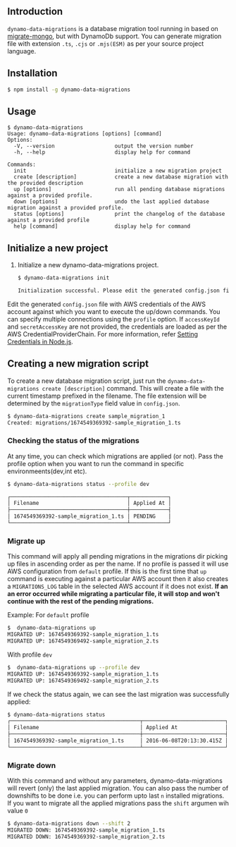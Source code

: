 ## Introduction

`dynamo-data-migrations` is a database migration tool running in based on [migrate-mongo](https://github.com/seppevs/migrate-mongo), but with DynamoDb support. You can generate migration file with extension `.ts`, `.cjs` or `.mjs(ESM)` as per your source project language.


## Installation
```bash
$ npm install -g dynamo-data-migrations
```


## Usage
```
$ dynamo-data-migrations
Usage: dynamo-data-migrations [options] [command]
Options:
  -V, --version                   output the version number
  -h, --help                      display help for command

Commands:
  init                            initialize a new migration project
  create [description]            create a new database migration with the provided description
  up [options]                    run all pending database migrations against a provided profile.
  down [options]                  undo the last applied database migration against a provided profile.
  status [options]                print the changelog of the database against a provided profile
  help [command]                  display help for command
```


## Initialize a new project

1. Initialize a new dynamo-data-migrations project.

    ```bash
    $ dynamo-data-migrations init

    Initialization successful. Please edit the generated config.json file
    ```

Edit the generated `config.json` file with AWS credentials of the AWS account against which you want to execute the up/down commands. You can specify multiple connections using the `profile` option. If `accessKeyId` and `secretAccessKey` are not provided, the credentials are loaded as per the AWS CredentialProviderChain. For more information, refer [Setting Credentials in Node.js](https://docs.aws.amazon.com/sdk-for-javascript/v2/developer-guide/setting-credentials-node.html).


## Creating a new migration script
To create a new database migration script, just run the ````dynamo-data-migrations create [description]```` command. This will create a file  with the current timestamp prefixed in the filename. The file extension will be determined by the `migrationType` field value in `config.json`.

````bash
$ dynamo-data-migrations create sample_migration_1
Created: migrations/1674549369392-sample_migration_1.ts
````

### Checking the status of the migrations
At any time, you can check which migrations are applied (or not). Pass the profile option when you want to run the command in specific environmeents(dev,int etc).

````bash
$ dynamo-data-migrations status --profile dev

┌─────────────────────────────────────┬────────────┐
│ Filename                            │ Applied At │
├─────────────────────────────────────┼────────────┤
│ 1674549369392-sample_migration_1.ts │ PENDING    │
└─────────────────────────────────────┴────────────┘

````

### Migrate up
This command will apply all pending migrations in the migrations dir picking up files in ascending order as per the name.
If no profile is passed it will use AWS configuration from `default` profile.
If this is the first time that `up` command is executing against a particular AWS account then it also creates a `MIGRATIONS_LOG` table in the selected AWS account if it does not exist.
**If an an error occurred while migrating a particular file, it will stop and won't continue with the rest of the pending migrations.**

Example: For `default` profile
````bash
$  dynamo-data-migrations up
MIGRATED UP: 1674549369392-sample_migration_1.ts
MIGRATED UP: 1674549369492-sample_migration_2.ts
````
With profile `dev`
````bash
$  dynamo-data-migrations up --profile dev
MIGRATED UP: 1674549369392-sample_migration_1.ts
MIGRATED UP: 1674549369492-sample_migration_2.ts
````

If we check the status again, we can see the last migration was successfully applied:
````bash
$ dynamo-data-migrations status
┌─────────────────────────────────────────┬──────────────────────────┐
│ Filename                                │ Applied At               │
├─────────────────────────────────────────┼──────────────────────────┤
│ 1674549369392-sample_migration_1.ts     │ 2016-06-08T20:13:30.415Z │
└─────────────────────────────────────────┴──────────────────────────┘
````
### Migrate down
With this command and without any parameters, dynamo-data-migrations will revert (only) the last applied migration.
You can also pass the number of downshifts to be done i.e. you can perform upto last `n` installed migrations. If you want to migrate all the applied migrations pass the `shift` argumen wih value `0`

````bash
$ dynamo-data-migrations down --shift 2
MIGRATED DOWN: 1674549369392-sample_migration_1.ts 
MIGRATED DOWN: 1674549369392-sample_migration_2.ts 
````